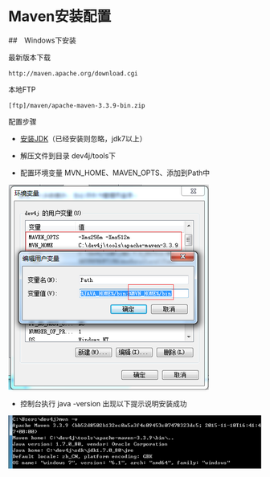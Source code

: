 # Maven安装配置

##　Windows下安装

最新版本下载
```
http://maven.apache.org/download.cgi
```
本地FTP
```
[ftp]/maven/apache-maven-3.3.9-bin.zip
```

配置步骤

* [安装JDK](/cn/install/install_jdk.md)（已经安装则忽略，jdk7以上）

* 解压文件到目录 dev4j/tools下

* 配置环境变量 MVN_HOME、MAVEN_OPTS、添加到Path中

![](/cn/install/images/dev4j_mvn_home.png)

* 控制台执行 java -version 出现以下提示说明安装成功

![](/cn/install/images/dev4j_mvn_home_version.png)

